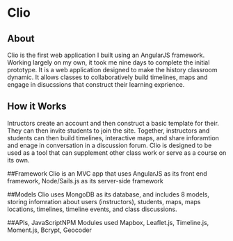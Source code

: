 # Clio

## About
 Clio is the first web application I built using an AngularJS framework. Working largely on my own, it took me nine days to complete the initial prototype. It is a web application designed to make the history classroom dynamic. It allows classes to collaboratively build timelines, maps and engage in disucssions that construct their learning exprience.

## How it Works
 Intructors create an account and then construct a basic template for their. They can then invite students to join the site. Together, instructors and students can then build timelines, interactive maps, and share inforamtion and enage in conversation in a discussion forum. Clio is designed to be used as a tool that can supplement other class work or serve as a course on its own.

 ##Framework
 Clio is an MVC app that uses AngularJS as its front end framework, Node/Sails.js as its server-side framework

 ##Models
 Clio uses MongoDB as its database, and includes 8 models, storing infomration about users (instructors), students, maps, maps locations, timelines, timeline events, and class discussions.

 ##APIs, JavaScriptNPM Modules used
 Mapbox, Leaflet.js, Timeline.js, Moment.js, Bcrypt, Geocoder


